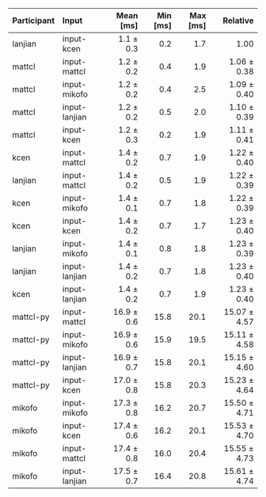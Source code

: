 | Participant | Input | Mean [ms] | Min [ms] | Max [ms] | Relative |
|:---|:---|---:|---:|---:|---:|
| lanjian | input-kcen | 1.1 ± 0.3 | 0.2 | 1.7 | 1.00 |
| mattcl | input-mattcl | 1.2 ± 0.2 | 0.4 | 1.9 | 1.06 ± 0.38 |
| mattcl | input-mikofo | 1.2 ± 0.2 | 0.4 | 2.5 | 1.09 ± 0.40 |
| mattcl | input-lanjian | 1.2 ± 0.2 | 0.5 | 2.0 | 1.10 ± 0.39 |
| mattcl | input-kcen | 1.2 ± 0.3 | 0.2 | 1.9 | 1.11 ± 0.41 |
| kcen | input-mattcl | 1.4 ± 0.2 | 0.7 | 1.9 | 1.22 ± 0.40 |
| lanjian | input-mattcl | 1.4 ± 0.2 | 0.5 | 1.9 | 1.22 ± 0.39 |
| kcen | input-mikofo | 1.4 ± 0.1 | 0.7 | 1.8 | 1.22 ± 0.39 |
| kcen | input-kcen | 1.4 ± 0.2 | 0.7 | 1.7 | 1.23 ± 0.40 |
| lanjian | input-mikofo | 1.4 ± 0.1 | 0.8 | 1.8 | 1.23 ± 0.39 |
| lanjian | input-lanjian | 1.4 ± 0.2 | 0.7 | 1.8 | 1.23 ± 0.40 |
| kcen | input-lanjian | 1.4 ± 0.2 | 0.7 | 1.9 | 1.23 ± 0.40 |
| mattcl-py | input-mattcl | 16.9 ± 0.6 | 15.8 | 20.1 | 15.07 ± 4.57 |
| mattcl-py | input-mikofo | 16.9 ± 0.6 | 15.9 | 19.5 | 15.11 ± 4.58 |
| mattcl-py | input-lanjian | 16.9 ± 0.7 | 15.8 | 20.1 | 15.15 ± 4.60 |
| mattcl-py | input-kcen | 17.0 ± 0.8 | 15.8 | 20.3 | 15.23 ± 4.64 |
| mikofo | input-mikofo | 17.3 ± 0.8 | 16.2 | 20.7 | 15.50 ± 4.71 |
| mikofo | input-kcen | 17.4 ± 0.6 | 16.2 | 20.1 | 15.53 ± 4.70 |
| mikofo | input-mattcl | 17.4 ± 0.8 | 16.0 | 20.4 | 15.55 ± 4.73 |
| mikofo | input-lanjian | 17.5 ± 0.7 | 16.4 | 20.8 | 15.61 ± 4.74 |
